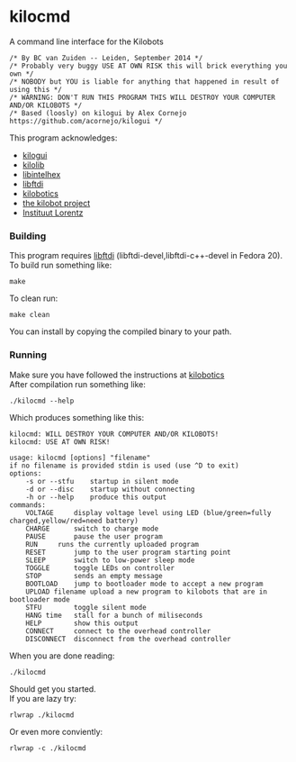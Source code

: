 # kilocmd
A command line interface for the Kilobots
```
/* By BC van Zuiden -- Leiden, September 2014 */
/* Probably very buggy USE AT OWN RISK this will brick everything you own */
/* NOBODY but YOU is liable for anything that happened in result of using this */
/* WARNING: DON'T RUN THIS PROGRAM THIS WILL DESTROY YOUR COMPUTER AND/OR KILOBOTS */
/* Based (loosly) on kilogui by Alex Cornejo https://github.com/acornejo/kilogui */
```
This program acknowledges:
* [kilogui](https://github.com/acornejo/kilogui)
* [kilolib](https://github.com/acornejo/kilolib)
* [libintelhex](https://github.com/bfoz/libintelhex)
* [libftdi](http://www.intra2net.com/en/developer/libftdi/index.php)
* [kilobotics](https://www.kilobotics.com/)  
* [the kilobot project](http://www.eecs.harvard.edu/ssr/projects/progSA/kilobot.html) 
* [Instituut Lorentz](http://www.lorentz.leidenuniv.nl/)

### Building
This program requires [libftdi](http://www.intra2net.com/en/developer/libftdi/index.php) (libftdi-devel,libftdi-c++-devel in Fedora 20). 
To build run something like:
```
make
```
To clean run:
```
make clean
```
You can install by copying the compiled binary to your path.

### Running
Make sure you have followed the instructions at [kilobotics](https://www.kilobotics.com/documentation)  
After compilation run something like:
```
./kilocmd --help
```
Which produces something like this:
```
kilocmd: WILL DESTROY YOUR COMPUTER AND/OR KILOBOTS!
kilocmd: USE AT OWN RISK!

usage: kilocmd [options] "filename"
if no filename is provided stdin is used (use ^D to exit)
options:
	-s or --stfu	startup in silent mode
	-d or --disc	startup without connecting
	-h or --help	produce this output
commands:
	VOLTAGE		display voltage level using LED (blue/green=fully charged,yellow/red=need battery)
	CHARGE		switch to charge mode
	PAUSE		pause the user program
	RUN		runs the currently uploaded program
	RESET		jump to the user program starting point
	SLEEP		switch to low-power sleep mode
	TOGGLE		toggle LEDs on controller
	STOP		sends an empty message
	BOOTLOAD	jump to bootloader mode to accept a new program
	UPLOAD filename	upload a new program to kilobots that are in bootloader mode
	STFU		toggle silent mode
	HANG time	stall for a bunch of miliseconds
	HELP		show this output
	CONNECT		connect to the overhead controller
	DISCONNECT	disconnect from the overhead controller
```
When you are done reading:
```
./kilocmd
```
Should get you started.  
If you are lazy try:
```
rlwrap ./kilocmd
```
Or even more conviently:
```
rlwrap -c ./kilocmd
```
